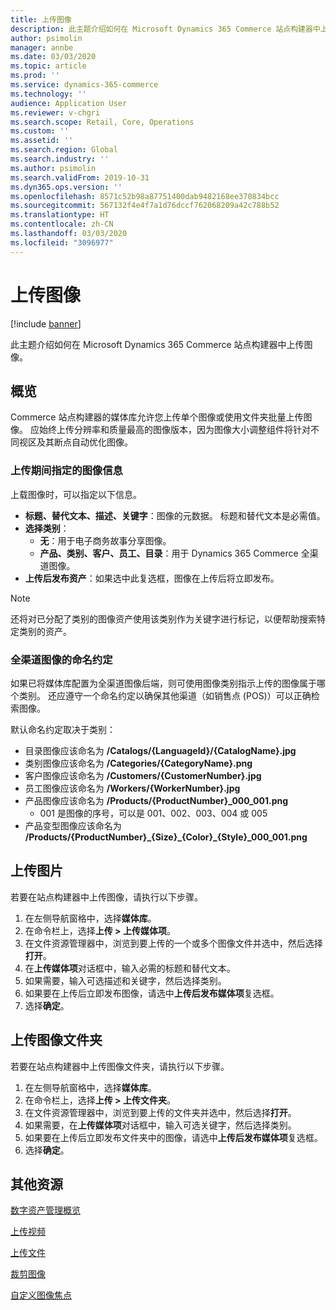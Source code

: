 ```yaml
---
title: 上传图像
description: 此主题介绍如何在 Microsoft Dynamics 365 Commerce 站点构建器中上传图像。
author: psimolin
manager: annbe
ms.date: 03/03/2020
ms.topic: article
ms.prod: ''
ms.service: dynamics-365-commerce
ms.technology: ''
audience: Application User
ms.reviewer: v-chgri
ms.search.scope: Retail, Core, Operations
ms.custom: ''
ms.assetid: ''
ms.search.region: Global
ms.search.industry: ''
ms.author: psimolin
ms.search.validFrom: 2019-10-31
ms.dyn365.ops.version: ''
ms.openlocfilehash: 8571c52b98a87751400dab9482168ee370834bcc
ms.sourcegitcommit: 567132f4e4f7a1d76dccf762068209a42c788b52
ms.translationtype: HT
ms.contentlocale: zh-CN
ms.lasthandoff: 03/03/2020
ms.locfileid: "3096977"
---
```

# <a name="upload-images"></a>上传图像

[!include [banner](includes/banner.md)]

此主题介绍如何在 Microsoft Dynamics 365 Commerce 站点构建器中上传图像。

## <a name="overview"></a>概览

Commerce 站点构建器的媒体库允许您上传单个图像或使用文件夹批量上传图像。 应始终上传分辨率和质量最高的图像版本，因为图像大小调整组件将针对不同视区及其断点自动优化图像。

### <a name="image-information-specified-during-upload"></a>上传期间指定的图像信息

上载图像时，可以指定以下信息。

- **标题、替代文本、描述、关键字**：图像的元数据。 标题和替代文本是必需值。
- **选择类别**：
    - **无**：用于电子商务故事分享图像。
    - **产品、类别、客户、员工、目录**：用于 Dynamics 365 Commerce 全渠道图像。
- **上传后发布资产**：如果选中此复选框，图像在上传后将立即发布。

> [!NOTE]
> 还将对已分配了类别的图像资产使用该类别作为关键字进行标记，以便帮助搜索特定类别的资产。

### <a name="naming-conventions-for-omni-channel-images"></a>全渠道图像的命名约定 

如果已将媒体库配置为全渠道图像后端，则可使用图像类别指示上传的图像属于哪个类别。 还应遵守一个命名约定以确保其他渠道（如销售点 (POS)）可以正确检索图像。

默认命名约定取决于类别：
- 目录图像应该命名为 **/Catalogs/\{LanguageId\}/\{CatalogName\}.jpg**
- 类别图像应该命名为 **/Categories/\{CategoryName\}.png**
- 客户图像应该命名为 **/Customers/\{CustomerNumber\}.jpg**
- 员工图像应该命名为 **/Workers/\{WorkerNumber\}.jpg**
- 产品图像应该命名为 **/Products/\{ProductNumber\}_000_001.png**
    - 001 是图像的序号，可以是 001、002、003、004 或 005
- 产品变型图像应该命名为 **/Products/\{ProductNumber\}\_\{Size\}\_\{Color\}\_\{Style\}\_000_001.png**

## <a name="upload-an-image"></a>上传图片

若要在站点构建器中上传图像，请执行以下步骤。

1. 在左侧导航窗格中，选择**媒体库**。
1. 在命令栏上，选择**上传 \> 上传媒体项**。
1. 在文件资源管理器中，浏览到要上传的一个或多个图像文件并选中，然后选择**打开**。
1. 在**上传媒体项**对话框中，输入必需的标题和替代文本。
1. 如果需要，输入可选描述和关键字，然后选择类别。 
1. 如果要在上传后立即发布图像，请选中**上传后发布媒体项**复选框。
1. 选择**确定**。

## <a name="upload-a-folder-of-images"></a>上传图像文件夹

若要在站点构建器中上传图像文件夹，请执行以下步骤。

1. 在左侧导航窗格中，选择**媒体库**。
1. 在命令栏上，选择**上传 \> 上传文件夹**。
1. 在文件资源管理器中，浏览到要上传的文件夹并选中，然后选择**打开**。
1. 如果需要，在**上传媒体项**对话框中，输入可选关键字，然后选择类别。 
1. 如果要在上传后立即发布文件夹中的图像，请选中**上传后发布媒体项**复选框。
1. 选择**确定**。

## <a name="additional-resources"></a>其他资源

[数字资产管理概览](dam-overview.md)

[上传视频](dam-upload-video.md)

[上传文件](dam-upload-files.md)

[裁剪图像](dam-crop-images.md)

[自定义图像焦点](dam-custom-focal-point.md)
